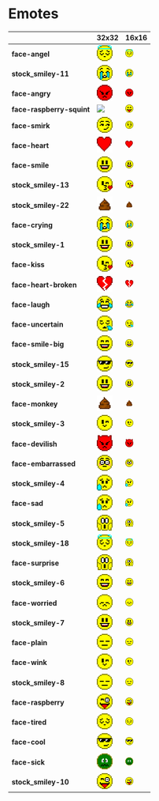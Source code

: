 # Emotes
| |**32x32**|**16x16**|
|-|-|-|
|**face-angel**|![](32/face-angel.png)|![](16/face-angel.png)|
|**stock_smiley-11**|![](32/stock_smiley-11.png)|![](16/stock_smiley-11.png)|
|**face-angry**|![](32/face-angry.png)|![](16/face-angry.png)|
|**face-raspberry-squint**|![](32/face-raspberry-squint.png)|![](16/face-raspberry-squint.png)|
|**face-smirk**|![](32/face-smirk.png)|![](16/face-smirk.png)|
|**face-heart**|![](32/face-heart.png)|![](16/face-heart.png)|
|**face-smile**|![](32/face-smile.png)|![](16/face-smile.png)|
|**stock_smiley-13**|![](32/stock_smiley-13.png)|![](16/stock_smiley-13.png)|
|**stock_smiley-22**|![](32/stock_smiley-22.png)|![](16/stock_smiley-22.png)|
|**face-crying**|![](32/face-crying.png)|![](16/face-crying.png)|
|**stock_smiley-1**|![](32/stock_smiley-1.png)|![](16/stock_smiley-1.png)|
|**face-kiss**|![](32/face-kiss.png)|![](16/face-kiss.png)|
|**face-heart-broken**|![](32/face-heart-broken.png)|![](16/face-heart-broken.png)|
|**face-laugh**|![](32/face-laugh.png)|![](16/face-laugh.png)|
|**face-uncertain**|![](32/face-uncertain.png)|![](16/face-uncertain.png)|
|**face-smile-big**|![](32/face-smile-big.png)|![](16/face-smile-big.png)|
|**stock_smiley-15**|![](32/stock_smiley-15.png)|![](16/stock_smiley-15.png)|
|**stock_smiley-2**|![](32/stock_smiley-2.png)|![](16/stock_smiley-2.png)|
|**face-monkey**|![](32/face-monkey.png)|![](16/face-monkey.png)|
|**stock_smiley-3**|![](32/stock_smiley-3.png)|![](16/stock_smiley-3.png)|
|**face-devilish**|![](32/face-devilish.png)|![](16/face-devilish.png)|
|**face-embarrassed**|![](32/face-embarrassed.png)|![](16/face-embarrassed.png)|
|**stock_smiley-4**|![](32/stock_smiley-4.png)|![](16/stock_smiley-4.png)|
|**face-sad**|![](32/face-sad.png)|![](16/face-sad.png)|
|**stock_smiley-5**|![](32/stock_smiley-5.png)|![](16/stock_smiley-5.png)|
|**stock_smiley-18**|![](32/stock_smiley-18.png)|![](16/stock_smiley-18.png)|
|**face-surprise**|![](32/face-surprise.png)|![](16/face-surprise.png)|
|**stock_smiley-6**|![](32/stock_smiley-6.png)|![](16/stock_smiley-6.png)|
|**face-worried**|![](32/face-worried.png)|![](16/face-worried.png)|
|**stock_smiley-7**|![](32/stock_smiley-7.png)|![](16/stock_smiley-7.png)|
|**face-plain**|![](32/face-plain.png)|![](16/face-plain.png)|
|**face-wink**|![](32/face-wink.png)|![](16/face-wink.png)|
|**stock_smiley-8**|![](32/stock_smiley-8.png)|![](16/stock_smiley-8.png)|
|**face-raspberry**|![](32/face-raspberry.png)|![](16/face-raspberry.png)|
|**face-tired**|![](32/face-tired.png)|![](16/face-tired.png)|
|**face-cool**|![](32/face-cool.png)|![](16/face-cool.png)|
|**face-sick**|![](32/face-sick.png)|![](16/face-sick.png)|
|**stock_smiley-10**|![](32/stock_smiley-10.png)|![](16/stock_smiley-10.png)|
